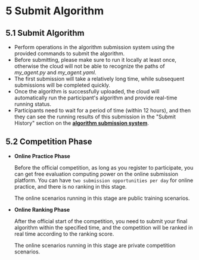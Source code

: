 
# 5 Submit Algorithm

## 5.1 Submit Algorithm
- Perform operations in the algorithm submission system using the provided commands to submit the algorithm.
- Before submitting, please make sure to run it locally at least once, otherwise the cloud will not be able to recognize the paths of *my_agent.py* and *my_agent.yaml*.
- The first submission will take a relatively long time, while subsequent submissions will be completed quickly.
- Once the algorithm is successfully uploaded, the cloud will automatically run the participant's algorithm and provide real-time running status.
- Participants need to wait for a period of time (within 12 hours), and then they can see the running results of this submission in the "Submit History" section on the [**algorithm submission system**](https:///).

## 5.2 Competition Phase

- **Online Practice Phase**

    Before the official competition, as long as you register to participate, you can get free evaluation computing power on the online submission platform. You can have `two submission opportunities per day` for online practice, and there is no ranking in this stage. 
    
    The online scenarios running in this stage are public training scenarios.

- **Online Ranking Phase**

    After the official start of the competition, you need to submit your final algorithm within the specified time, and the competition will be ranked in real time according to the ranking score. 
    
    The online scenarios running in this stage are private competition scenarios.